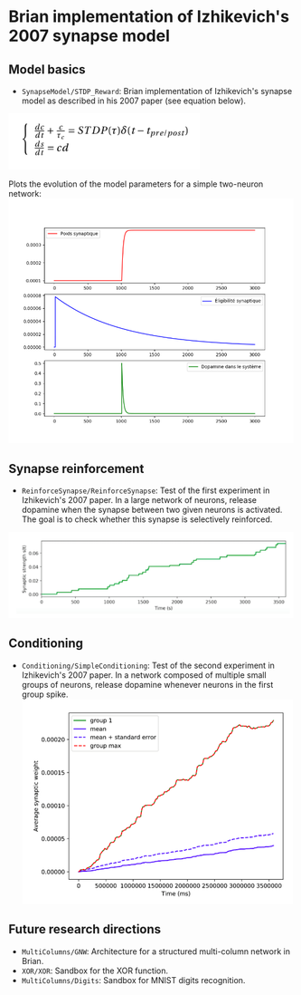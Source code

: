 # Brian implementation of Izhikevich's 2007 synapse model
## Model basics
* ```SynapseModel/STDP_Reward```: Brian implementation of Izhikevich's synapse model as described in his 2007 paper (see equation below).

![equation](SynapseModel/equation.png)

Plots the evolution of the model parameters for a simple two-neuron network:
![stdp_model](SynapseModel/stdp_model.png)
## Synapse reinforcement
* ```ReinforceSynapse/ReinforceSynapse```: Test of the first experiment in Izhikevich's 2007 paper. In a large network of neurons, release dopamine when the synapse between two given neurons is activated. The goal is to check whether this synapse is selectively reinforced.

![reinforce](ReinforceSynapse/reinforce.png)
## Conditioning
* ```Conditioning/SimpleConditioning```: Test of the second experiment in Izhikevich's 2007 paper. In a network composed of multiple small groups of neurons, release dopamine whenever neurons in the first group spike.
![conditioning](Conditioning/conditioning.png)

## Future research directions
* ```MultiColumns/GNW```: Architecture for a structured multi-column network in Brian.
* ```XOR/XOR```: Sandbox for the XOR function.
* ```MultiColumns/Digits```: Sandbox for MNIST digits recognition.